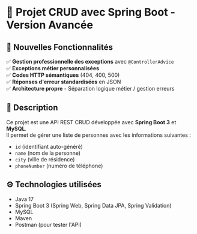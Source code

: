 # 🚀 Projet CRUD avec Spring Boot - Version Avancée

## 🌟 Nouvelles Fonctionnalités
✅ **Gestion professionnelle des exceptions** avec `@ControllerAdvice`  
✅ **Exceptions métier personnalisées**  
✅ **Codes HTTP sémantiques** (404, 400, 500)  
✅ **Réponses d'erreur standardisées** en JSON  
✅ **Architecture propre** - Séparation logique métier / gestion erreurs

## 📌 Description
Ce projet est une API REST CRUD développée avec **Spring Boot 3** et **MySQL**.  
Il permet de gérer une liste de personnes avec les informations suivantes :
- `id` (identifiant auto-généré)
- `name` (nom de la personne)
- `city` (ville de résidence) 
- `phoneNumber` (numéro de téléphone)

## ⚙️ Technologies utilisées
- Java 17
- Spring Boot 3 (Spring Web, Spring Data JPA, Spring Validation)
- MySQL
- Maven
- Postman (pour tester l'API)
